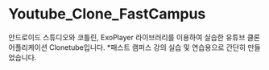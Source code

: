 # Youtube_Clone_FastCampus
안드로이드 스튜디오와 코틀린, ExoPlayer 라이브러리를 이용하여 실습한 유튜브 클론 어플리케이션 Clonetube입니다.
*패스트 캠퍼스 강의 실습 및 연습용으로 간단히 만들었습니다.
